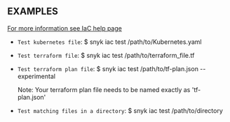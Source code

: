## EXAMPLES

[For more information see IaC help page](https://snyk.co/ucT6Q)

- `Test kubernetes file`:
  \$ snyk iac test /path/to/Kubernetes.yaml

- `Test terraform file`:
  \$ snyk iac test /path/to/terraform_file.tf

- `Test terraform plan file`:
  \$ snyk iac test /path/to/tf-plan.json --experimental
  
  Note: Your terraform plan file needs to be named exactly as 'tf-plan.json'

- `Test matching files in a directory`:
  \$ snyk iac test /path/to/directory
